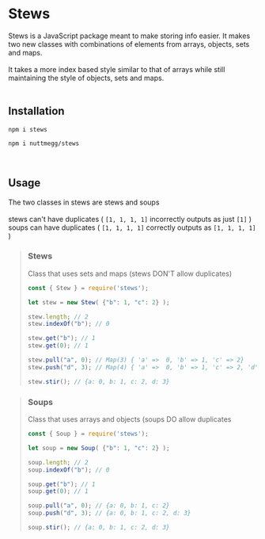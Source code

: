 # Stews
Stews is a JavaScript package meant to make storing info easier. It makes two new classes with combinations of elements from arrays, objects, sets and maps.<br><br>
It takes a more index based style similar to that of arrays while still maintaining the style of objects, sets and maps.<br>
<br>
## Installation
```console
npm i stews
```
```console
npm i nuttmegg/stews
```
<br>

## Usage
The two classes in stews are stews and soups<br><br>
stews can't have duplicates ( `[1, 1, 1, 1]` incorrectly outputs as just `[1]` )<br>
soups can have duplicates ( `[1, 1, 1, 1]` correctly outputs as `[1, 1, 1, 1]` )
> ### Stews
> Class that uses sets and maps (stews DON'T allow duplicates)
> ```js
> const { Stew } = require('stews');
> 
> let stew = new Stew( {"b": 1, "c": 2} );
> 
> stew.length; // 2
> stew.indexOf("b"); // 0
> 
> stew.get("b"); // 1
> stew.get(0); // 1
> 
> stew.pull("a", 0); // Map(3) { 'a' =>  0, 'b' => 1, 'c' => 2}
> stew.push("d", 3); // Map(4) { 'a' =>  0, 'b' => 1, 'c' => 2, 'd' => 3}
>
> stew.stir(); // {a: 0, b: 1, c: 2, d: 3}
> ```

> ### Soups
> Class that uses arrays and objects (soups DO allow duplicates
> ```js
> const { Soup } = require('stews');
> 
> let soup = new Soup( {"b": 1, "c": 2} );
> 
> soup.length; // 2
> soup.indexOf("b"); // 0
>
> soup.get("b"); // 1
> soup.get(0); // 1
> 
> soup.pull("a", 0); // {a: 0, b: 1, c: 2}
> soup.push("d", 3); // {a: 0, b: 1, c: 2, d: 3}
>
> soup.stir(); // {a: 0, b: 1, c: 2, d: 3}
> ```
